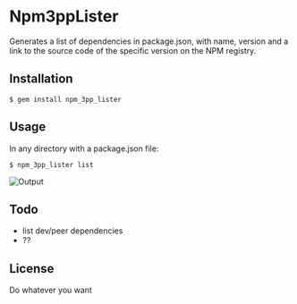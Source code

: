 # Npm3ppLister

Generates a list of dependencies in package.json, with name, version and a
link to the source code of the specific version on the NPM registry.

## Installation

    $ gem install npm_3pp_lister

## Usage

In any directory with a package.json file:

    $ npm_3pp_lister list

![Output]('./Screenshot.png')

## Todo
- list dev/peer dependencies
- ??

## License

Do whatever you want